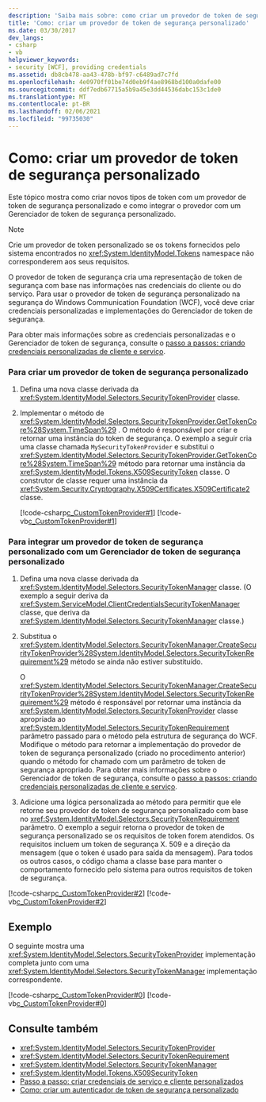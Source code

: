 ```yaml
---
description: 'Saiba mais sobre: como criar um provedor de token de segurança personalizado'
title: 'Como: criar um provedor de token de segurança personalizado'
ms.date: 03/30/2017
dev_langs:
- csharp
- vb
helpviewer_keywords:
- security [WCF], providing credentials
ms.assetid: db8cb478-aa43-478b-bf97-c6489ad7c7fd
ms.openlocfilehash: 4e0970ff01be74d0eb9f4ae8968bd100a0dafe00
ms.sourcegitcommit: ddf7edb67715a5b9a45e3dd44536dabc153c1de0
ms.translationtype: MT
ms.contentlocale: pt-BR
ms.lasthandoff: 02/06/2021
ms.locfileid: "99735030"
---
```

# <a name="how-to-create-a-custom-security-token-provider"></a>Como: criar um provedor de token de segurança personalizado

Este tópico mostra como criar novos tipos de token com um provedor de token de segurança personalizado e como integrar o provedor com um Gerenciador de token de segurança personalizado.  
  
> [!NOTE]
> Crie um provedor de token personalizado se os tokens fornecidos pelo sistema encontrados no <xref:System.IdentityModel.Tokens> namespace não corresponderem aos seus requisitos.  
  
 O provedor de token de segurança cria uma representação de token de segurança com base nas informações nas credenciais do cliente ou do serviço. Para usar o provedor de token de segurança personalizado na segurança do Windows Communication Foundation (WCF), você deve criar credenciais personalizadas e implementações do Gerenciador de token de segurança.  
  
 Para obter mais informações sobre as credenciais personalizadas e o Gerenciador de token de segurança, consulte o [passo a passos: criando credenciais personalizadas de cliente e serviço](walkthrough-creating-custom-client-and-service-credentials.md).  
  
### <a name="to-create-a-custom-security-token-provider"></a>Para criar um provedor de token de segurança personalizado  
  
1. Defina uma nova classe derivada da <xref:System.IdentityModel.Selectors.SecurityTokenProvider> classe.  
  
2. Implementar o método de <xref:System.IdentityModel.Selectors.SecurityTokenProvider.GetTokenCore%28System.TimeSpan%29> . O método é responsável por criar e retornar uma instância do token de segurança. O exemplo a seguir cria uma classe chamada `MySecurityTokenProvider` e substitui o <xref:System.IdentityModel.Selectors.SecurityTokenProvider.GetTokenCore%28System.TimeSpan%29> método para retornar uma instância da <xref:System.IdentityModel.Tokens.X509SecurityToken> classe. O construtor de classe requer uma instância da <xref:System.Security.Cryptography.X509Certificates.X509Certificate2> classe.  
  
     [!code-csharp[c_CustomTokenProvider#1](../../../../samples/snippets/csharp/VS_Snippets_CFX/c_customtokenprovider/cs/source.cs#1)]
     [!code-vb[c_CustomTokenProvider#1](../../../../samples/snippets/visualbasic/VS_Snippets_CFX/c_customtokenprovider/vb/source.vb#1)]  
  
### <a name="to-integrate-a-custom-security-token-provider-with-a-custom-security-token-manager"></a>Para integrar um provedor de token de segurança personalizado com um Gerenciador de token de segurança personalizado  
  
1. Defina uma nova classe derivada da <xref:System.IdentityModel.Selectors.SecurityTokenManager> classe. (O exemplo a seguir deriva da <xref:System.ServiceModel.ClientCredentialsSecurityTokenManager> classe, que deriva da <xref:System.IdentityModel.Selectors.SecurityTokenManager> classe.)  
  
2. Substitua o <xref:System.IdentityModel.Selectors.SecurityTokenManager.CreateSecurityTokenProvider%28System.IdentityModel.Selectors.SecurityTokenRequirement%29> método se ainda não estiver substituído.  
  
     O <xref:System.IdentityModel.Selectors.SecurityTokenManager.CreateSecurityTokenProvider%28System.IdentityModel.Selectors.SecurityTokenRequirement%29> método é responsável por retornar uma instância da <xref:System.IdentityModel.Selectors.SecurityTokenProvider> classe apropriada ao <xref:System.IdentityModel.Selectors.SecurityTokenRequirement> parâmetro passado para o método pela estrutura de segurança do WCF. Modifique o método para retornar a implementação do provedor de token de segurança personalizado (criado no procedimento anterior) quando o método for chamado com um parâmetro de token de segurança apropriado. Para obter mais informações sobre o Gerenciador de token de segurança, consulte o [passo a passos: criando credenciais personalizadas de cliente e serviço](walkthrough-creating-custom-client-and-service-credentials.md).  
  
3. Adicione uma lógica personalizada ao método para permitir que ele retorne seu provedor de token de segurança personalizado com base no <xref:System.IdentityModel.Selectors.SecurityTokenRequirement> parâmetro. O exemplo a seguir retorna o provedor de token de segurança personalizado se os requisitos de token forem atendidos. Os requisitos incluem um token de segurança X. 509 e a direção da mensagem (que o token é usado para saída da mensagem). Para todos os outros casos, o código chama a classe base para manter o comportamento fornecido pelo sistema para outros requisitos de token de segurança.  
  
 [!code-csharp[c_CustomTokenProvider#2](../../../../samples/snippets/csharp/VS_Snippets_CFX/c_customtokenprovider/cs/source.cs#2)]
 [!code-vb[c_CustomTokenProvider#2](../../../../samples/snippets/visualbasic/VS_Snippets_CFX/c_customtokenprovider/vb/source.vb#2)]  
  
## <a name="example"></a>Exemplo  

 O seguinte mostra uma <xref:System.IdentityModel.Selectors.SecurityTokenProvider> implementação completa junto com uma <xref:System.IdentityModel.Selectors.SecurityTokenManager> implementação correspondente.  
  
 [!code-csharp[c_CustomTokenProvider#0](../../../../samples/snippets/csharp/VS_Snippets_CFX/c_customtokenprovider/cs/source.cs#0)]
 [!code-vb[c_CustomTokenProvider#0](../../../../samples/snippets/visualbasic/VS_Snippets_CFX/c_customtokenprovider/vb/source.vb#0)]  
  
## <a name="see-also"></a>Consulte também

- <xref:System.IdentityModel.Selectors.SecurityTokenProvider>
- <xref:System.IdentityModel.Selectors.SecurityTokenRequirement>
- <xref:System.IdentityModel.Selectors.SecurityTokenManager>
- <xref:System.IdentityModel.Tokens.X509SecurityToken>
- [Passo a passo: criar credenciais de serviço e cliente personalizados](walkthrough-creating-custom-client-and-service-credentials.md)
- [Como: criar um autenticador de token de segurança personalizado](how-to-create-a-custom-security-token-authenticator.md)
